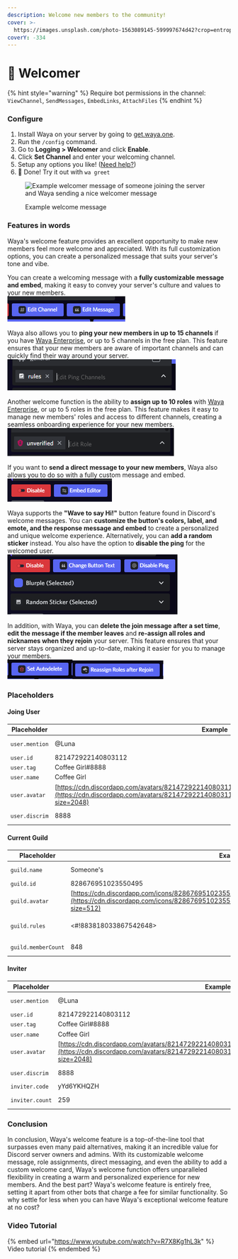 ```yaml
---
description: Welcome new members to the community!
cover: >-
  https://images.unsplash.com/photo-1563089145-599997674d42?crop=entropy&cs=srgb&fm=jpg&ixid=MnwxOTcwMjR8MHwxfHNlYXJjaHw5fHxwdXJwbGV8ZW58MHx8fHwxNjc5Nzc5NzE0&ixlib=rb-4.0.3&q=85
coverY: -334
---
```


# 🌊 Welcomer

{% hint style="warning" %}
Require bot permissions in the channel:\
`ViewChannel`, `SendMessages`, `EmbedLinks`, `AttachFiles`
{% endhint %}

### Configure

1. Install Waya on your server by going to [get.waya.one](https://get.waya.one).
2. Run the `/config` command.
3. Go to **Logging > Welcomer** and click **Enable**.
4. Click **Set Channel** and enter your welcoming channel.
5. Setup any options you like! ([Need help?](https://lunish.nl/support))
6. 🎉 Done! Try it out with `wa greet`

<figure><img src="https://c.lunish.nl/r/PLWnHt.png" alt="Example welcomer message of someone joining the server and Waya sending a nice welcomer message"><figcaption><p>Example welcome message</p></figcaption></figure>

### Features in words

Waya's welcome feature provides an excellent opportunity to make new members feel more welcome and appreciated. With its full customization options, you can create a personalized message that suits your server's tone and vibe.

You can create a welcoming message with a **fully customizable message and embed**, making it easy to convey your server's culture and values to your new members.\
![](<../../.gitbook/assets/image (3) (1).png>)

Waya also allows you to **ping your new members in up to 15 channels** if you have [Waya Enterprise](https://waya.one/enterprise), or up to 5 channels in the free plan. This feature ensures that your new members are aware of important channels and can quickly find their way around your server.\
![](<../../.gitbook/assets/image (6).png>)

Another welcome function is the ability to **assign up to 10 roles** with [Waya Enterprise](https://waya.one/enterprise), or up to 5 roles in the free plan. This feature makes it easy to manage new members' roles and access to different channels, creating a seamless onboarding experience for your new members.\
![](<../../.gitbook/assets/image (5).png>)

If you want to **send a direct message to your new members**, Waya also allows you to do so with a fully custom message and embed. \
![](<../../.gitbook/assets/image (9).png>)

Waya supports the **"Wave to say Hi!"** button feature found in Discord's welcome messages. You can **customize the button's colors, label, and emote, and the response message and embed** to create a personalized and unique welcome experience. Alternatively, you can **add a random sticker** instead. You also have the option to **disable the ping** for the welcomed user.\
![](<../../.gitbook/assets/image (8).png>)

In addition, with Waya, you can **delete the join message after a set time**, **edit the message if the member leaves** and **re-assign all roles and nicknames when they rejoin** your server. This feature ensures that your server stays organized and up-to-date, making it easier for you to manage your members.\
![](<../../.gitbook/assets/image (2) (1).png>)![](<../../.gitbook/assets/image (7) (1).png>)

### Placeholders

#### Joing User

| Placeholder     | Example                                                                                                                                                                                            | Description               |
| --------------- | -------------------------------------------------------------------------------------------------------------------------------------------------------------------------------------------------- | ------------------------- |
| `user.mention`  | @Luna                                                                                                                                                                                              | User mention              |
| `user.id`       | 821472922140803112                                                                                                                                                                                 | User id                   |
| `user.tag`      | Coffee Girl#8888                                                                                                                                                                                   | User tag                  |
| `user.name`     | Coffee Girl                                                                                                                                                                                        | Username                  |
| `user.avatar`   | [https://cdn.discordapp.com/avatars/821472922140803112/4a0d2627b54af074656245c8c6f6b9fc.png](https://cdn.discordapp.com/avatars/821472922140803112/4a0d2627b54af074656245c8c6f6b9fc.png?size=2048) | Avatar URL                |
| `user.discrim`  | 8888                                                                                                                                                                                               | Discriminator (without #) |

#### Current Guild

| Placeholder          | Example                                                                                                                                                                                             | Description           |
| -------------------- | --------------------------------------------------------------------------------------------------------------------------------------------------------------------------------------------------- | --------------------- |
| `guild.name`         | Someone's                                                                                                                                                                                           | Server name           |
| `guild.id`           | 828676951023550495                                                                                                                                                                                  | Server id             |
| `guild.avatar`       | [https://cdn.discordapp.com/icons/828676951023550495/a\_d05303b604aa28b9c13eca7b5e804349.gif](https://cdn.discordapp.com/icons/828676951023550495/a\_d05303b604aa28b9c13eca7b5e804349.gif?size=512) | Icon URL              |
| `guild.rules`        | <#!883818033867542648>                                                                                                                                                                              | Rules channel mention |
| `guild.memberCount`  | 848                                                                                                                                                                                                 | Member count          |

#### Inviter

| Placeholder      | Example                                                                                                                                                                                            | Description               |
| ---------------- | -------------------------------------------------------------------------------------------------------------------------------------------------------------------------------------------------- | ------------------------- |
| `user.mention`   | @Luna                                                                                                                                                                                              | User mention              |
| `user.id`        | 821472922140803112                                                                                                                                                                                 | User id                   |
| `user.tag`       | Coffee Girl#8888                                                                                                                                                                                   | User tag                  |
| `user.name`      | Coffee Girl                                                                                                                                                                                        | Username                  |
| `user.avatar`    | [https://cdn.discordapp.com/avatars/821472922140803112/4a0d2627b54af074656245c8c6f6b9fc.png](https://cdn.discordapp.com/avatars/821472922140803112/4a0d2627b54af074656245c8c6f6b9fc.png?size=2048) | Avatar URL                |
| `user.discrim`   | 8888                                                                                                                                                                                               | Discriminator (without #) |
| `inviter.code`   | yYd6YKHQZH                                                                                                                                                                                         | Invite code               |
| `inviter.count`  | 259                                                                                                                                                                                                | Count of invited users    |

### Conclusion

In conclusion, Waya's welcome feature is a top-of-the-line tool that surpasses even many paid alternatives, making it an incredible value for Discord server owners and admins. With its customizable welcome message, role assignments, direct messaging, and even the ability to add a custom welcome card, Waya's welcome function offers unparalleled flexibility in creating a warm and personalized experience for new members. And the best part? Waya's welcome feature is entirely free, setting it apart from other bots that charge a fee for similar functionality. So why settle for less when you can have Waya's exceptional welcome feature at no cost?

### Video Tutorial

{% embed url="https://www.youtube.com/watch?v=R7X8Kg1hL3k" %}
Video tutorial
{% endembed %}
